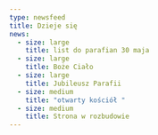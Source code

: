 ```yaml
---
type: newsfeed
title: Dzieje się
news:
  - size: large
    title: list do parafian 30 maja
  - size: large
    title: Boże Ciało
  - size: large
    title: Jubileusz Parafii
  - size: medium
    title: "otwarty kościół "
  - size: medium
    title: Strona w rozbudowie
---
```

